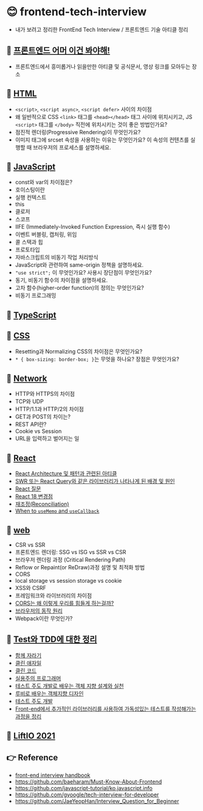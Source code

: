 # 😊 frontend-tech-interview
- 내가 보려고 정리한 FrontEnd Tech Interview / 프론트엔드 기술 아티클 정리

## 🍭 [프론트엔드 어머 이건 봐야해!](https://github.com/saseungmin/frontend-tech-interview/tree/main/article)
- 프론트엔드에서 흥미롭거나 읽을만한 아티클 및 공식문서, 영상 링크를 모아두는 장소

## 🍭 [HTML](https://github.com/saseungmin/frontend-tech-interview/tree/main/html)
- `<script>`, `<script async>`, `<script defer>` 사이의 차이점
- 왜 일반적으로 CSS `<link>` 태그를 `<head></head>` 태그 사이에 위치시키고, JS `<script>` 태그를 `</body>` 직전에 위치시키는 것이 좋은 방법인가요?
- 점진적 렌더링(Progressive Rendering)이 무엇인가요?
- 이미지 태그에 srcset 속성을 사용하는 이유는 무엇인가요? 이 속성의 컨텐츠를 실행할 때 브라우저의 프로세스를 설명하세요.

## 🍭 [JavaScript](https://github.com/saseungmin/frontend-tech-interview/tree/main/javascript)
- const와 var의 차이점은?
- 호이스팅이란
- 실행 컨텍스트
- this
- 클로저
- 스코프
- IIFE (Immediately-Invoked Function Expression, 즉시 실행 함수)
- 이벤트 버블링, 캡처링, 위임
- 콜 스택과 힙
- 프로토타입
- 자바스크립트의 비동기 작업 처리방식
- JavaScript와 관련하여 same-origin 정책을 설명하세요.
- `"use strict";` 이 무엇인가요? 사용시 장단점이 무엇인가요?
- 동기, 비동기 함수의 차이점을 설명하세요.
- 고차 함수(higher-order function)의 정의는 무엇인가요?
- 비동기 프로그래밍

## 🍭 [TypeScript](https://github.com/saseungmin/frontend-tech-interview/tree/main/typescript)

## 🍭 [CSS](https://github.com/saseungmin/frontend-tech-interview/tree/main/css)
- Resetting과 Normalizing CSS의 차이점은 무엇인가요?
- `* { box-sizing: border-box; }`는 무엇을 하나요? 장점은 무엇인가요?

## 🍭 [Network](https://github.com/saseungmin/frontend-tech-interview/tree/main/network)
- HTTP와 HTTPS의 차이점
- TCP와 UDP
- HTTP/1.1과 HTTP/2의 차이점
- GET과 POST의 차이는?
- REST API란?
- Cookie vs Session
- URL을 입력하고 벌어지는 일

## 🍭 [React](https://github.com/saseungmin/frontend-tech-interview/tree/main/react)
- [React Architecture 및 패턴과 관련된 아티클](https://github.com/saseungmin/frontend-tech-interview/tree/main/react/React%20Clean%20Architecture)
- [SWR 또는 React Query와 같은 라이브러리가 나타나게 된 배경 및 원인](https://github.com/saseungmin/frontend-tech-interview/tree/main/react/redux%20vs%20react-query)
- [React 질문](https://github.com/saseungmin/frontend-tech-interview/tree/main/react/question)
- [React 18 변경점](https://github.com/saseungmin/frontend-tech-interview/tree/main/react/react-18)
- [재조정(Reconciliation)](https://github.com/saseungmin/frontend-tech-interview/blob/main/react/reconciliation.md)
- [When to `useMemo` and `useCallback`](https://github.com/saseungmin/frontend-tech-interview/blob/main/react/when-to-useMemo-and-useCallback.md)

## 🍭 [web](https://github.com/saseungmin/frontend-tech-interview/tree/main/web)
- CSR vs SSR
- 프론트엔드 렌더링: SSG vs ISG vs SSR vs CSR
- 브라우저 렌더링 과정 (Critical Rendering Path)
- Reflow or Repaint(or ReDraw)과정 설명 및 최적화 방법
- CORS
- local storage vs session storage vs cookie
- XSS와 CSRF
- 프레임워크와 라이브러리의 차이점
- [CORS는 왜 이렇게 우리를 힘들게 하는걸까?](https://github.com/saseungmin/frontend-tech-interview/tree/main/web/cors)
- [브라우저의 동작 원리](https://github.com/saseungmin/frontend-tech-interview/tree/main/web/%EB%B8%8C%EB%9D%BC%EC%9A%B0%EC%A0%80%EC%9D%98%20%EB%8F%99%EC%9E%91%20%EC%9B%90%EB%A6%AC)
- Webpack이란 무엇인가?

## 🍭 [Test와 TDD에 대한 정리](https://github.com/saseungmin/frontend-tech-interview/tree/main/TestAndTDD)
- [함께 자라기](https://github.com/saseungmin/frontend-tech-interview/blob/main/TestAndTDD/%ED%95%A8%EA%BB%98%EC%9E%90%EB%9D%BC%EA%B8%B0.md)
- [클린 애자일](https://github.com/saseungmin/frontend-tech-interview/blob/main/TestAndTDD/clean-agile.md)
- [클린 코드](https://github.com/saseungmin/frontend-tech-interview/blob/main/TestAndTDD/clean-code.md)
- [실용주의 프로그래머](https://github.com/saseungmin/frontend-tech-interview/blob/main/TestAndTDD/pragmatic-programmer.md)
- [테스트 주도 개발로 배우는 객체 지향 설계와 실천](https://github.com/saseungmin/frontend-tech-interview/blob/main/TestAndTDD/growing-object-oriented-software-guided-by-tests.md)
- [루비로 배우는 객체지향 디자인](https://github.com/saseungmin/frontend-tech-interview/blob/main/TestAndTDD/design-in-ruby.md)
- [테스트 주도 개발](https://github.com/saseungmin/frontend-tech-interview/blob/main/TestAndTDD/test-driven-development.md)
- [Front-end에서 추가적인 라이브러리를 사용하여 가독성있는 테스트를 작성해가는 과정을 정리](https://github.com/saseungmin/frontend-tech-interview/tree/main/TestAndTDD/front-end-test)

## 🍭 [LiftIO 2021](https://github.com/saseungmin/frontend-tech-interview/tree/main/liftIO-2021)


## 👉 Reference
- [front-end interview handbook](https://github.com/yangshun/front-end-interview-handbook)
- https://github.com/baeharam/Must-Know-About-Frontend
- https://github.com/javascript-tutorial/ko.javascript.info
- https://github.com/gyoogle/tech-interview-for-developer
- https://github.com/JaeYeopHan/Interview_Question_for_Beginner
